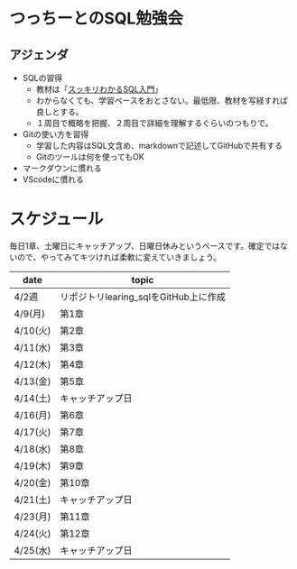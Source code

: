 # つっちーとのSQL勉強会

## アジェンダ

- SQLの習得
    - 教材は「[スッキリわかるSQL入門](https://www.amazon.co.jp/dp/4295018465)」
    - わからなくても、学習ペースをおとさない。最低限、教材を写経すれば良しとする。
    - １周目で概略を把握、２周目で詳細を理解するぐらいのつもりで。
- Gitの使い方を習得
    - 学習した内容はSQL文含め、markdownで記述してGitHubで共有する 
    - Gitのツールは何を使ってもOK
- マークダウンに慣れる
- VScodeに慣れる


# スケジュール

毎日1章、土曜日にキャッチアップ、日曜日休みというペースです。確定ではないので、やってみてキツければ柔軟に変えていきましょう。

| date | topic |
| -- | -- |
| 4/2週 | リポジトリlearing_sqlをGitHub上に作成 |
| 4/9(月) | 第1章 |
| 4/10(火) | 第2章 |
| 4/11(水) | 第3章 |
| 4/12(木) | 第4章 |
| 4/13(金) | 第5章 |
| 4/14(土) | キャッチアップ日 |
| 4/16(月) | 第6章 |
| 4/17(火) | 第7章 |
| 4/18(水) | 第8章 |
| 4/19(木) | 第9章 |
| 4/20(金) | 第10章 |
| 4/21(土) | キャッチアップ日 |
| 4/23(月) | 第11章 |
| 4/24(火) | 第12章 |
| 4/25(水) | キャッチアップ日 |



